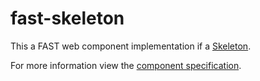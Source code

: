 # fast-skeleton

This a FAST web component implementation if a [Skeleton](https://open-ui.org/components/skeleton.research).

For more information view the [component specification](../../../fast-foundation/src/skeleton/skeleton.spec.md).